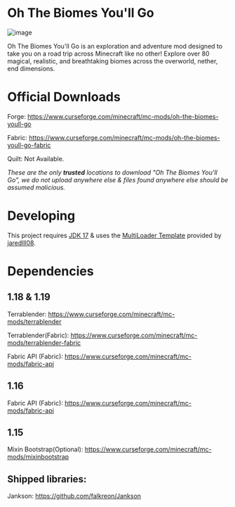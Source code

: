 # Oh The Biomes You'll Go
![image](https://user-images.githubusercontent.com/66983020/163863611-bd761c5f-07ff-474a-b3b9-21116f69e4f9.png "Oh The Biomes You'll Go")

Oh The Biomes You'll Go is an exploration and adventure mod designed to take you on a road trip across Minecraft like no other! Explore over 80 magical, realistic, and breathtaking biomes across the overworld, nether, end dimensions.

# Official Downloads
Forge: https://www.curseforge.com/minecraft/mc-mods/oh-the-biomes-youll-go

Fabric: https://www.curseforge.com/minecraft/mc-mods/oh-the-biomes-youll-go-fabric

Quilt: Not Available.

*These are the only **trusted** locations to download "Oh The Biomes You'll Go", we do not upload anywhere else & files found anywhere else should be assumed malicious.*

# Developing
This project requires [JDK 17](https://adoptium.net/) & uses the [MultiLoader Template](https://github.com/jaredlll08/MultiLoader-Template) provided by [jaredlll08](https://github.com/jaredlll08).

# Dependencies
## 1.18 & 1.19
Terrablender: https://www.curseforge.com/minecraft/mc-mods/terrablender 


Terrablender(Fabric): https://www.curseforge.com/minecraft/mc-mods/terrablender-fabric

Fabric API (Fabric): https://www.curseforge.com/minecraft/mc-mods/fabric-api
## 1.16
Fabric API (Fabric): https://www.curseforge.com/minecraft/mc-mods/fabric-api

## 1.15
Mixin Bootstrap(Optional): https://www.curseforge.com/minecraft/mc-mods/mixinbootstrap

## Shipped libraries: 
Jankson: https://github.com/falkreon/Jankson
